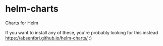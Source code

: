 # helm-charts
Charts for Helm

If you want to install any of these, you're probably looking for this instead https://absentbri.github.io/helm-charts/ :)
